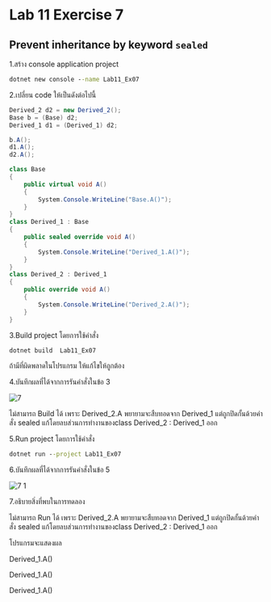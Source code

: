 # Lab 11 Exercise 7

## Prevent inheritance by keyword `sealed`

1.สร้าง console application project

```cmd
dotnet new console --name Lab11_Ex07
```

2.เปลี่ยน code ให้เป็นดังต่อไปนี้

```cs
Derived_2 d2 = new Derived_2();
Base b = (Base) d2;
Derived_1 d1 = (Derived_1) d2;

b.A();
d1.A();
d2.A();

class Base
{
    public virtual void A()
    {
        System.Console.WriteLine("Base.A()");
    }
}
class Derived_1 : Base
{
    public sealed override void A()
    {
        System.Console.WriteLine("Derived_1.A()");
    }
}
class Derived_2 : Derived_1
{
    public override void A()
    {
        System.Console.WriteLine("Derived_2.A()");
    }
}
```

3.Build project โดยการใช้คำสั่ง

```cmd
dotnet build  Lab11_Ex07
```

ถ้ามีที่ผิดพลาดในโปรแกรม ให้แก้ไขให้ถูกต้อง

4.บันทึกผลที่ได้จากการรันคำสั่งในข้อ 3

![7](https://github.com/Siriratda/03376836-OOP-2566-Lab-11/assets/144195995/99b7d542-0ff7-4e8b-be71-9c0057eb6db9)

ไม่สามารถ Build ได้ เพราะ Derived_2.A พยายามจะสืบทอดจาก Derived_1 แต่ถูกปิดกั้นด้วยคำสั่ง sealed แก้โดยลบส่วนการทำงานของclass Derived_2 : Derived_1 ออก

5.Run project โดยการใช้คำสั่ง

```cmd
dotnet run --project Lab11_Ex07
```

6.บันทึกผลที่ได้จากการรันคำสั่งในข้อ 5

![7 1](https://github.com/Siriratda/03376836-OOP-2566-Lab-11/assets/144195995/0337d6c5-4e46-4470-a5df-dda52be8cd72)

7.อธิบายสิ่งที่พบในการทดลอง

ไม่สามารถ Run ได้ เพราะ Derived_2.A พยายามจะสืบทอดจาก Derived_1 แต่ถูกปิดกั้นด้วยคำสั่ง sealed แก้โดยลบส่วนการทำงานของclass Derived_2 : Derived_1 ออก

โปรแกรมจะแสดงผล

Derived_1.A()

Derived_1.A()

Derived_1.A()
